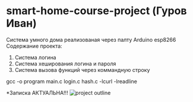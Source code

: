 # smart-home-course-project (Гуров Иван)
Система умного дома реализованая через палту Arduino esp8266
Содержание проекта:
1. Система логина
2. Система хеширования логина и пароля
3. Система вызова функций через коммандную строку
   
gcc -o program main.c login.c hash.c -lcurl -lreadline

*Записка АКТУАЛЬНА!!!
![project outline](https://github.com/prog-kmpo/302IS-22/blob/Gurov/esp8266.png)
